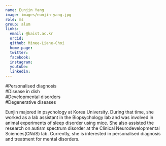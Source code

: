```yaml
---
name: Eunjin Yang
image: images/eunjin-yang.jpg
role: ms
group: alum
links:
  email: @kaist.ac.kr
  orcid: 
  github: Minee-Liane-Choi
  home-page:  
  twitter:
  facebook:
  instagram:
  youtube:
  linkedin: 
---
```


#Personalised diagnosis <br>
#Disease in dish <br>
#Developmental disorders <br>
#Degenerative diseases <br>

Eunjin majored in psychology at Korea University. During that time, she worked as a lab assistant in the Biopsychology lab and was involved in animal experiments of sleep disorder using mice. She also assisted the research on autism spectrum disorder at the Clinical Neurodevelopmental Sciences(CNdS) lab. Currently, she is interested in personalised diagnosis and treatment for mental disorders.
